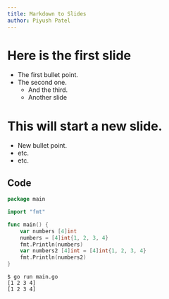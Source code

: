 ```yaml
---
title: Markdown to Slides
author: Piyush Patel
---
```


# Here is the first slide

- The first bullet point.
- The second one.
    - And the third.
    - Another slide 

# This will start a new slide.

- New bullet point.
- etc.
- etc.

## Code

```go
package main

import "fmt"

func main() {
	var numbers [4]int
	numbers = [4]int{1, 2, 3, 4}
	fmt.Println(numbers)
	var numbers2 [4]int = [4]int{1, 2, 3, 4}
	fmt.Println(numbers2)
}
```

```shell
$ go run main.go
[1 2 3 4]
[1 2 3 4]
```

